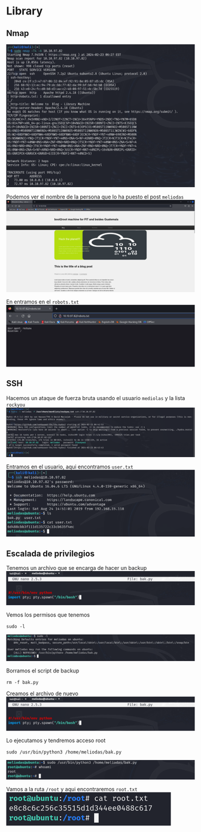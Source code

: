 # Library

## Nmap

![alt text](image.png)

Podemos ver el nombre de la persona que lo ha puesto el post ``meliodas``
![alt text](image-1.png)

En entramos en el ``robots.txt``
![alt text](image-2.png)

## SSH

Hacemos un ataque de fuerza bruta usando el usuario ``mediolas`` y la lista ``rockyou``
![alt text](image-3.png)

Entramos en el usuario, aqui encontramos ``user.txt``
![alt text](image-4.png)

## Escalada de privilegios

Tenemos un archivo que se encarga de hacer un backup
![alt text](image-6.png)

Vemos los permisos que tenemos

    sudo -l

![alt text](image-5.png)

Borramos el script de backup

    rm -f bak.py

Creamos el archivo de nuevo
![alt text](image-6.png)

Lo ejecutamos y tendremos acceso root

    sudo /usr/bin/python3 /home/meliodas/bak.py

![alt text](image-7.png)

Vamos a la ruta ``/root`` y aqui encontraremos ``root.txt``
![alt text](image-8.png)
